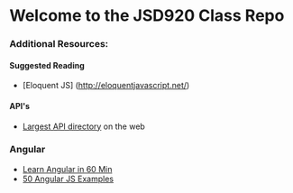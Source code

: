 # Welcome to the JSD920 Class Repo

### Additional Resources:

#### Suggested Reading
 * [Eloquent JS] (http://eloquentjavascript.net/)

#### API's
 * [Largest API directory](http://www.programmableweb.com/category/translation/apis?category=20254) on the web

### Angular

 * [Learn Angular in 60 Min](http://weblogs.asp.net/dwahlin/video-tutorial-angularjs-fundamentals-in-60-ish-minutes)
 * [50 Angular JS Examples](http://curran.github.io/screencasts/introToAngular/exampleViewer/#/)
